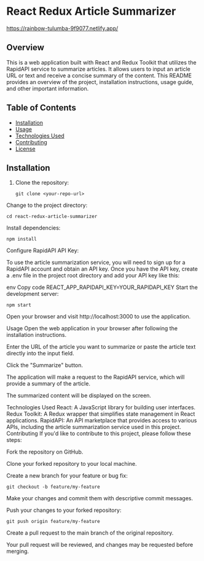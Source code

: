
# React Redux Article Summarizer

https://rainbow-tulumba-9f9077.netlify.app/

## Overview

This is a web application built with React and Redux Toolkit that utilizes the RapidAPI service to summarize articles. It allows users to input an article URL or text and receive a concise summary of the content. This README provides an overview of the project, installation instructions, usage guide, and other important information.

## Table of Contents

- [Installation](#installation)
- [Usage](#usage)
- [Technologies Used](#technologies-used)
- [Contributing](#contributing)
- [License](#license)

## Installation

1. Clone the repository:

   ```
   git clone <your-repo-url>
   ```
Change to the project directory:

```
cd react-redux-article-summarizer
```
Install dependencies:

```
npm install
```

Configure RapidAPI API Key:

To use the article summarization service, you will need to sign up for a RapidAPI account and obtain an API key. Once you have the API key, create a .env file in the project root directory and add your API key like this:

env
Copy code
REACT_APP_RAPIDAPI_KEY=YOUR_RAPIDAPI_KEY
Start the development server:

```
npm start
```
Open your browser and visit http://localhost:3000 to use the application.

Usage
Open the web application in your browser after following the installation instructions.

Enter the URL of the article you want to summarize or paste the article text directly into the input field.

Click the "Summarize" button.

The application will make a request to the RapidAPI service, which will provide a summary of the article.

The summarized content will be displayed on the screen.

Technologies Used
React: A JavaScript library for building user interfaces.
Redux Toolkit: A Redux wrapper that simplifies state management in React applications.
RapidAPI: An API marketplace that provides access to various APIs, including the article summarization service used in this project.
Contributing
If you'd like to contribute to this project, please follow these steps:

Fork the repository on GitHub.

Clone your forked repository to your local machine.

Create a new branch for your feature or bug fix:

```
git checkout -b feature/my-feature
```
Make your changes and commit them with descriptive commit messages.

Push your changes to your forked repository:

```
git push origin feature/my-feature
```
Create a pull request to the main branch of the original repository.

Your pull request will be reviewed, and changes may be requested before merging.
